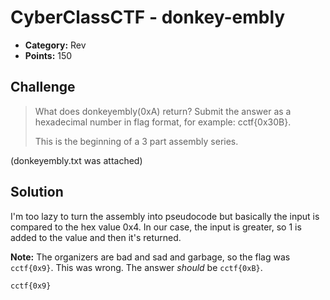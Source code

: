 # CyberClassCTF - donkey-embly

* **Category:** Rev
* **Points:** 150

## Challenge

> What does donkeyembly(0xA) return? Submit the answer as a hexadecimal number in flag format, for example: cctf{0x30B}.
> 
> This is the beginning of a 3 part assembly series.

(donkeyembly.txt was attached)

## Solution

I'm too lazy to turn the assembly into pseudocode but basically the input is compared to the hex value 0x4. In our case, the input is greater, so 1 is added to the value and then it's returned.

**Note:** The organizers are bad and sad and garbage, so the flag was `cctf{0x9}`. This was wrong. The answer *should* be `cctf{0xB}`.

```
cctf{0x9}
```